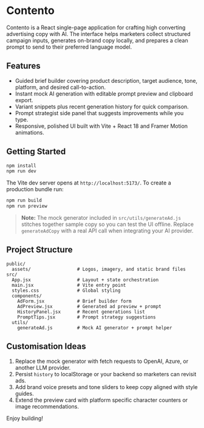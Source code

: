 # Contento

Contento is a React single-page application for crafting high converting advertising copy with AI. The interface helps marketers collect structured campaign inputs, generates on-brand copy locally, and prepares a clean prompt to send to their preferred language model.

## Features

- Guided brief builder covering product description, target audience, tone, platform, and desired call-to-action.
- Instant mock AI generation with editable prompt preview and clipboard export.
- Variant snippets plus recent generation history for quick comparison.
- Prompt strategist side panel that suggests improvements while you type.
- Responsive, polished UI built with Vite + React 18 and Framer Motion animations.

## Getting Started

```bash
npm install
npm run dev
```

The Vite dev server opens at `http://localhost:5173/`. To create a production bundle run:

```bash
npm run build
npm run preview
```

> **Note:** The mock generator included in `src/utils/generateAd.js` stitches together sample copy so you can test the UI offline. Replace `generateAdCopy` with a real API call when integrating your AI provider.

## Project Structure

```
public/
  assets/                 # Logos, imagery, and static brand files
src/
  App.jsx                 # Layout + state orchestration
  main.jsx                # Vite entry point
  styles.css              # Global styling
  components/
    AdForm.jsx            # Brief builder form
    AdPreview.jsx         # Generated ad preview + prompt
    HistoryPanel.jsx      # Recent generations list
    PromptTips.jsx        # Prompt strategy suggestions
  utils/
    generateAd.js         # Mock AI generator + prompt helper
```

## Customisation Ideas

1. Replace the mock generator with fetch requests to OpenAI, Azure, or another LLM provider.
2. Persist `history` to localStorage or your backend so marketers can revisit ads.
3. Add brand voice presets and tone sliders to keep copy aligned with style guides.
4. Extend the preview card with platform specific character counters or image recommendations.

Enjoy building!
